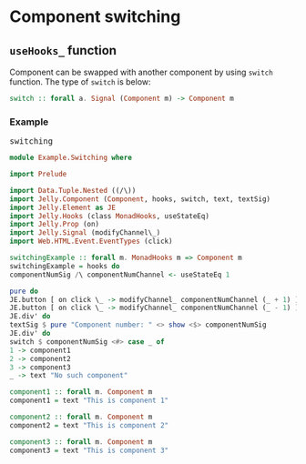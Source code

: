 # Component switching

## `useHooks_` function

Component can be swapped with another component by using `switch` function. The type of `switch` is below:

```purescript
switch :: forall a. Signal (Component m) -> Component m
```

### Example

<pre class="preview">switching</pre>
  
```purescript
module Example.Switching where

import Prelude

import Data.Tuple.Nested ((/\))
import Jelly.Component (Component, hooks, switch, text, textSig)
import Jelly.Element as JE
import Jelly.Hooks (class MonadHooks, useStateEq)
import Jelly.Prop (on)
import Jelly.Signal (modifyChannel\_)
import Web.HTML.Event.EventTypes (click)

switchingExample :: forall m. MonadHooks m => Component m
switchingExample = hooks do
componentNumSig /\ componentNumChannel <- useStateEq 1

pure do
JE.button [ on click \_ -> modifyChannel_ componentNumChannel (_ + 1) ] $ text "Increment"
JE.button [ on click \_ -> modifyChannel_ componentNumChannel (_ - 1) ] $ text "Decrement"
JE.div' do
textSig $ pure "Component number: " <> show <$> componentNumSig
JE.div' do
switch $ componentNumSig <#> case _ of
1 -> component1
2 -> component2
3 -> component3
_ -> text "No such component"

component1 :: forall m. Component m
component1 = text "This is component 1"

component2 :: forall m. Component m
component2 = text "This is component 2"

component3 :: forall m. Component m
component3 = text "This is component 3"

```